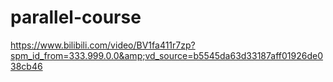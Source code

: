 # parallel-course
https://www.bilibili.com/video/BV1fa411r7zp?spm_id_from=333.999.0.0&amp;vd_source=b5545da63d33187aff01926de038cb46
